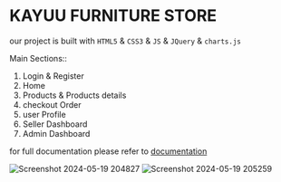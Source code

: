 #  KAYUU FURNITURE STORE
our project is built with `HTML5` & `CSS3` & `JS` & `JQuery` & `charts.js`

Main Sections::
1. Login & Register
2. Home
3. Products & Products details
4. checkout Order
5. user Profile
6. Seller Dashboard
7. Admin Dashboard

for full documentation please refer to <a href = "https://github.com/Ahmad-Esam12398/E-commerce-Project-KAYUU/blob/main/ITI%20PD%20JS%20Project%20Documentation_3.pdf">documentation</a>

![Screenshot 2024-05-19 204827](https://github.com/Ahmad-Esam12398/E-commerce-Project-KAYUU/assets/90632545/585ec1a1-84c6-42bd-8c04-4bbf1175edb4)
![Screenshot 2024-05-19 205259](https://github.com/Ahmad-Esam12398/E-commerce-Project-KAYUU/assets/90632545/942c95d3-8231-44ed-be4b-309d86df3135)
